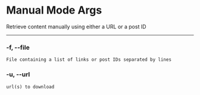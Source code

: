 # Manual Mode Args

Retrieve content manually using either a URL or a post ID



***

### -f, --file

```
File containing a list of links or post IDs separated by lines
```

### -u, --url

```
url(s) to download
```
